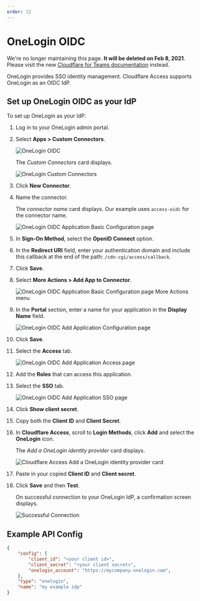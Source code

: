 ```yaml
---
order: 12
---
```


# OneLogin OIDC

<Aside type='warning' header='⚠️ THIS PAGE IS OUTDATED'>

We're no longer maintaining this page. **It will be deleted on Feb 8, 2021**. Please visit the new [Cloudflare for Teams documentation](https://secret.wiki/cloudflare-one/teams-docs-changes) instead.

</Aside>

OneLogin provides SSO identity management. Cloudflare Access supports OneLogin as an OIDC IdP.

## Set up OneLogin OIDC as your IdP

To set up OneLogin as your IdP:

1. Log in to your OneLogin admin portal.
1. Select **Apps > Custom Connectors**.

    ![OneLogin OIDC](../static/onelogin/onelogin-oidc-1.png)

    The _Custom Connectors_ card displays.

    ![OneLogin Custom Connectors](../static/onelogin/onelogin-oidc-2.png)

1. Click **New Connector**.
1. Name the connector.

     The _connector name_ card displays. Our example uses `access-oidc` for the connector name.

    ![OneLogin OIDC Application Basic Configuration page](../static/onelogin/onelogin-oidc-3.png)

1. In **Sign-On Method**, select the **OpenID Connect** option.
1. In the **Redirect URI** field, enter your authentication domain and include this callback at the end of the path:  `/cdn-cgi/access/callback`.
1. Click **Save**.
1. Select **More Actions > Add App to Connector**.

    ![OneLogin OIDC Application Basic Configuration page More Actions menu](../static/onelogin/onelogin-oidc-4.png)

1. In the **Portal** section, enter a name for your application in the **Display Name** field.

    ![OneLogin OIDC Add Application Configuration page](../static/onelogin/onelogin-oidc-5.png)

1. Click **Save**.
1. Select the **Access** tab.

    ![OneLogin OIDC Add Application Access page](../static/onelogin/onelogin-oidc-6.png)

1. Add the **Roles** that can access this application.
1. Select the **SSO** tab.

    ![OneLogin OIDC Add Application SSO page](../static/onelogin/onelogin-oidc-7.png)

1. Click **Show client secret**.
1. Copy both the **Client ID** and **Client Secret**.
1. In **Cloudflare Access**, scroll to **Login Methods**, click **Add** and select the **OneLogin** icon.

    The _Add a OneLogin identity provider_ card displays.

    ![Cloudflare Access Add a OneLogin identity provider card](../static/onelogin/onelogin-oidc-8.png)

1. Paste in your copied **Client ID** and **Client secret**.
1. Click **Save** and then **Test**.

    On successful connection to your OneLogin IdP, a confirmation screen displays.

    ![Successful Connection](../static/onelogin/onelogin-oidc-9.png)

## Example API Config

```json
{
    "config": {
        "client_id": "<your client id>",
        "client_secret": "<your client secret>",
        "onelogin_account": "https://mycompany.onelogin.com",
    },
    "type": "onelogin",
    "name": "my example idp"
}
```
